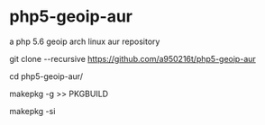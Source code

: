 # php5-geoip-aur
a php 5.6 geoip arch linux aur repository

git clone --recursive https://github.com/a950216t/php5-geoip-aur

cd php5-geoip-aur/

makepkg -g >> PKGBUILD

makepkg -si
